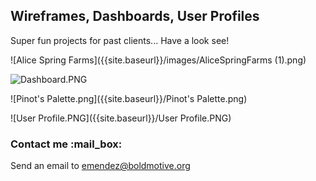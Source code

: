 
## Wireframes, Dashboards, User Profiles
Super fun projects for past clients... Have a look see!

![Alice Spring Farms]({{site.baseurl}}/images/AliceSpringFarms (1).png)

![Dashboard.PNG]({{site.baseurl}}/Dashboard.PNG)

![Pinot's Palette.png]({{site.baseurl}}/Pinot's Palette.png)

![User Profile.PNG]({{site.baseurl}}/User Profile.PNG)

### Contact me :mail_box:

Send an email to [emendez@boldmotive.org](mailto:emendez@boldmotive.org)
